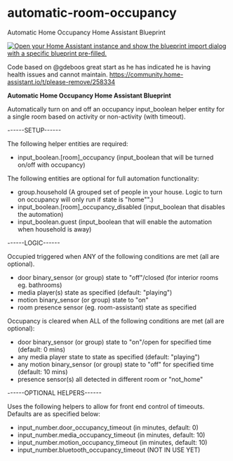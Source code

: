 # automatic-room-occupancy
Automatic Home Occupancy Home Assistant Blueprint

[![Open your Home Assistant instance and show the blueprint import dialog with a specific blueprint pre-filled.](https://my.home-assistant.io/badges/blueprint_import.svg)](https://my.home-assistant.io/redirect/blueprint_import/?blueprint_url=https%3A%2F%2Fgithub.com%2Fkreene1987%2Fautomatic-room-occupancy%2Fblob%2Fmain%2Fautomatic-room-occupancy.yaml)

Code based on @gdeboos great start as he has indicated he is having health issues and cannot maintain. https://community.home-assistant.io/t/please-remove/258334

**Automatic Home Occupancy Home Assistant Blueprint**

Automatically turn on and off an occupancy input_boolean helper entity for a single room based on activity or non-activity (with timeout).

------SETUP------

The following helper entities are required:
- input_boolean.[room]_occupancy (input_boolean that will be turned on/off with occupancy)

The following entities are optional for full automation functionality:
- group.household (A grouped set of people in your house. Logic to turn on occupancy will only run if state is "home"".)
- input_boolean.[room]_occupancy_disabled (input_boolean that disables the automation)
- input_boolean.guest (input_boolean that will enable the automation when household is away)

------LOGIC------

Occupied triggered when ANY of the following conditions are met (all are optional).
- door binary_sensor (or group) state to "off"/closed (for interior rooms eg. bathrooms) 
- media player(s) state as specified (default: "playing")
- motion binary_sensor (or group) state to "on"
- room presence sensor (eg. room-assistant) state as specified

Occupancy is cleared when ALL of the following conditions are met (all are optional):
- door binary_sensor (or group) state to "on"/open for specified time (default: 0 mins)
- any media player state to state as specified (default: "playing")
- any motion binary_sensor (or group) state to "off" for specified time (default: 10 mins)
- presence sensor(s) all detected in different room or "not_home"

------OPTIONAL HELPERS------

Uses the following helpers to allow for front end control of timeouts. Defaults are as specified below:
- input_number.door_occupancy_timeout (in minutes, default: 0)
- input_number.media_occupancy_timeout (in minutes, default: 10)
- input_number.motion_occupancy_timeout (in minutes, default: 10)
- input_number.bluetooth_occupancy_timeout (NOT IN USE YET)
